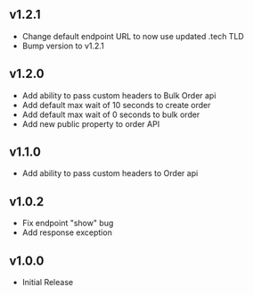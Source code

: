 ## v1.2.1

+ Change default endpoint URL to now use updated .tech TLD
+ Bump version to v1.2.1

## v1.2.0

+ Add ability to pass custom headers to Bulk Order api
+ Add default max wait of 10 seconds to create order
+ Add default max wait of 0 seconds to bulk order
+ Add new public property to order API

## v1.1.0

+ Add ability to pass custom headers to Order api

## v1.0.2

+ Fix endpoint "show" bug
+ Add response exception

## v1.0.0

+ Initial Release